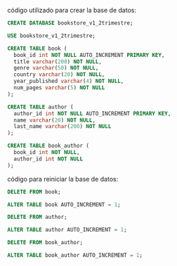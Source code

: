 código utilizado para crear la base de datos:

```sql
CREATE DATABASE bookstore_v1_2trimestre;

USE bookstore_v1_2trimestre;

CREATE TABLE book (
  book_id int NOT NULL AUTO_INCREMENT PRIMARY KEY,
  title varchar(200) NOT NULL,
  genre varchar(50) NOT NULL,
  country varchar(20) NOT NULL,
  year_published varchar(4) NOT NULL,
  num_pages varchar(5) NOT NULL
);

CREATE TABLE author (
  author_id int NOT NULL AUTO_INCREMENT PRIMARY KEY,
  name varchar(20) NOT NULL,
  last_name varchar(200) NOT NULL
);

CREATE TABLE book_author (
  book_id int NOT NULL,
  author_id int NOT NULL
);
```

<!-- ---------------------------------------------------------------------- -->

código para reiniciar la base de datos:

```sql
DELETE FROM book;

ALTER TABLE book AUTO_INCREMENT = 1;

DELETE FROM author;

ALTER TABLE author AUTO_INCREMENT = 1;

DELETE FROM book_author;

ALTER TABLE book_author AUTO_INCREMENT = 1;
```